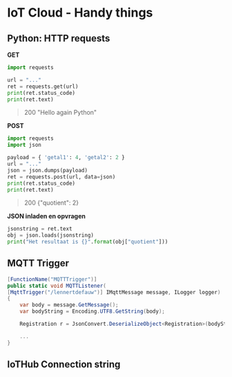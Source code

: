 # IoT Cloud - Handy things
## Python: HTTP requests
**GET**
```python
import requests

url = "..."
ret = requests.get(url)
print(ret.status_code)
print(ret.text)
```
> 200
> "Hello again Python"

**POST**
```python
import requests
import json

payload = { 'getal1': 4, 'getal2': 2 }
url = "..."
json = json.dumps(payload)
ret = requests.post(url, data=json)
print(ret.status_code)
print(ret.text)
```
> 200
> {"quotient": 2}

**JSON inladen en opvragen**
```python
jsonstring = ret.text
obj = json.loads(jsonstring)
print("Het resultaat is {}".format(obj["quotient"]))
```

## MQTT Trigger
```csharp
[FunctionName("MQTTTrigger")]
public static void MQTTListener(
[MqttTrigger("/lennertdefauw")] IMqttMessage message, ILogger logger)
{
	var body = message.GetMessage();
	var bodyString = Encoding.UTF8.GetString(body);

	Registration r = JsonConvert.DeserializeObject<Registration>(bodyString);

	...
}
```

## IoTHub Connection string
<!--stackedit_data:
eyJoaXN0b3J5IjpbLTkyMTQ0MjI2MywxODE5NjIyMzc5LDIwMj
EyNTEwMDUsMTA5OTk3NjgzOV19
-->